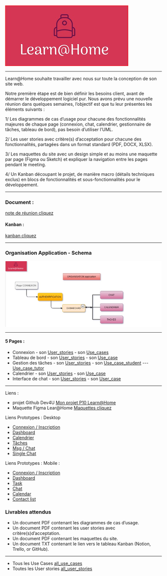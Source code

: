 ![logo](Assets/logo.jpg) 

- - -

Learn@Home souhaite travailler avec nous sur toute la conception de son site web. 

Notre première étape est de bien définir les besoins client, avant de démarrer le développement logiciel pur. Nous avons prévu une nouvelle réunion dans quelques semaines, l’objectif est que tu leur présentes les éléments suivants : 

1/ Les diagrammes de cas d’usage pour chacune des fonctionnalités majeures de chaque page (connexion, chat, calendrier, gestionnaire de tâches, tableau de bord), pas besoin d’utiliser l’UML.

2/ Les user stories avec critère(s) d’acceptation pour chacune des fonctionnalités, partagées dans un format standard (PDF, DOCX, XLSX).

3/ Les maquettes du site avec un design simple et au moins une maquette par page (Figma ou Sketch) et  expliquer la navigation entre les pages pendant le meeting.  

4/ Un Kanban découpant le projet, de manière macro (détails techniques exclus) en blocs de fonctionnalités et sous-fonctionnalités pour le développement.

- - -

### Document : 
[note de réunion cliquez](https://www.notion.so/Dev4U-projet-Learn-Home-d3382616521a48b582085b21c31c368d)

#### Kanban : 
[kanban cliquez](https://ritzy-foe-8e3.notion.site/Dev4U-projet-Learn-Home-d3382616521a48b582085b21c31c368d)

- - -
###  Organisation Application - Schema 

 ![Schema](Documents/organisation.jpg) 

- - -
#### 5 Pages : 
* Connexion -  son [User_stories](Documents/User_stories/us_connexion.pdf) - son [Use_cases](Documents/use_cases/use_case_connexion.pdf)
* Tableau de bord - son [User_stories](Documents/User_stories/us_dashboard.pdf) - son [Use_case](Documents/Use_cases/use_case_dashboard.pdf)
* Gestion des tâches - son [User_stories](Documents/User_stories/us_task.pdf) - son [Use_case_student](Documents/Use_cases/use_case_task_student.pdf) --- [Use_case_tutor](Documents/Use_cases/use_case_task_tutor.pdf)
* Calendrier - son [User_stories](Documents/User_stories/us_calendar.pdf) - son [Use_case](Documents/Use_cases/use_case_calendrier.pdf)
* Interface de chat - son [User_stories](Documents/User_stories/us_chat.pdf) - son [User_case](Documents/Use_cases/use_case_chat.pdf)

- - -

Liens : 
* projet Github Dev4U  [Mon projet P10 Learn@Home](https://github.com/pascalinecte91/Dev4U-P10)
* Maquette Figma Lear@Home [Maquettes cliquez](https://www.figma.com/file/HrTpZIebX5NhfsZX8EtjGG/Learn%40Home?node-id=1041%3A1289&t=TfruPaG6P0MS7OMr-1)

Liens Prototypes :
 Desktop 
- [Connexion / Inscription](https://www.figma.com/proto/HrTpZIebX5NhfsZX8EtjGG/Learn-Home?node-id=721%3A1166&scaling=scale-down&starting-point-node-id=414%3A518&show-proto-sidebar=1)
- [Dashboard](https://www.figma.com/proto/HrTpZIebX5NhfsZX8EtjGG/Learn-Home?node-id=721%3A1166&scaling=scale-down&starting-point-node-id=793%3A1304&show-proto-sidebar=1)
- [Calendrier](https://www.figma.com/proto/HrTpZIebX5NhfsZX8EtjGG/Learn-Home?node-id=721%3A1166&scaling=scale-down&starting-point-node-id=376%3A2152&show-proto-sidebar=1)
- [Tâches](https://www.figma.com/proto/HrTpZIebX5NhfsZX8EtjGG/Learn-Home?node-id=721%3A1166&scaling=scale-down&starting-point-node-id=897%3A2851&show-proto-sidebar=1)
- [Msg / Chat](https://www.figma.com/proto/HrTpZIebX5NhfsZX8EtjGG/Learn-Home?node-id=721%3A1166&scaling=scale-down&starting-point-node-id=594%3A578&show-proto-sidebar=1)
- [Single Chat](https://www.figma.com/proto/HrTpZIebX5NhfsZX8EtjGG/Learn-Home?node-id=721%3A1166&scaling=scale-down&starting-point-node-id=803%3A1291&show-proto-sidebar=1)

Liens Prototypes :
 Mobile : 
 - [Connexion / Inscription](https://www.figma.com/proto/HrTpZIebX5NhfsZX8EtjGG/Learn-Home?node-id=721%3A1165&scaling=scale-down&starting-point-node-id=705%3A1450&show-proto-sidebar=1) 
 - [Dashboard](https://www.figma.com/proto/HrTpZIebX5NhfsZX8EtjGG/Learn-Home?node-id=721%3A1165&scaling=scale-down&starting-point-node-id=859%3A1580&show-proto-sidebar=1)
 - [Task](https://www.figma.com/proto/HrTpZIebX5NhfsZX8EtjGG/Learn%40Home?node-id=858%3A1448&scaling=scale-down&page-id=721%3A1165&starting-point-node-id=858%3A1448&show-proto-sidebar=1)
 - [Chat](https://www.figma.com/proto/HrTpZIebX5NhfsZX8EtjGG/Learn%40Home?node-id=803%3A2385&scaling=scale-down&page-id=721%3A1165&starting-point-node-id=803%3A2385&show-proto-sidebar=1)
 - [Calendar](https://www.figma.com/proto/HrTpZIebX5NhfsZX8EtjGG/Learn%40Home?node-id=893%3A943&scaling=scale-down&page-id=721%3A1165&starting-point-node-id=893%3A943&show-proto-sidebar=1)
 - [Contact list](https://www.figma.com/proto/HrTpZIebX5NhfsZX8EtjGG/Learn%40Home?node-id=803%3A10048&scaling=scale-down&page-id=721%3A1165&starting-point-node-id=803%3A10048&show-proto-sidebar=1)

### Livrables  attendus
- Un document PDF contenant les diagrammes de cas d’usage.
- Un document PDF contenant les user stories avec critère(s)d’acceptation.
- Un document PDF contenant les maquettes du site.
- Un document TXT contenant le lien vers le tableau Kanban (Notion, Trello, or GitHub).

---
* Tous les Use Cases [all_use_cases](Documents/all_use_cases.pdf)
* Toutes les User stories [all_user_stories](Documents/all_user_stories.pdf)
